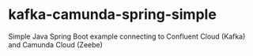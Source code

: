 # kafka-camunda-spring-simple
Simple Java Spring Boot example connecting to Confluent Cloud (Kafka) and Camunda Cloud (Zeebe) 
